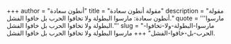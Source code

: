 +++
author = "أنطون سعادة"
title = "مقولة أنطون سعادة"
description = "مقولة أنطون سعادة: مارسوا البطولة ولا تخافوا الحرب بل خافوا الفشل."
quote = '''مارسوا البطولة ولا تخافوا الحرب بل خافوا الفشل.''' 
slug = "مارسوا-البطولة-ولا-تخافوا-الحرب-بل-خافوا-الفشل"
+++
مارسوا البطولة ولا تخافوا الحرب بل خافوا الفشل.
